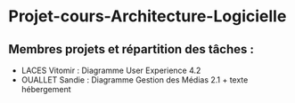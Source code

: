 # Projet-cours-Architecture-Logicielle

## Membres projets et répartition des tâches : 
- LACES Vitomir : 
Diagramme User Experience 4.2
- OUALLET Sandie : 
Diagramme Gestion des Médias 2.1 + texte hébergement
